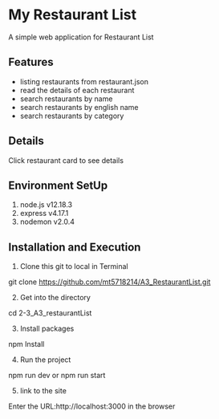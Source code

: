 # My Restaurant List

A simple web application for Restaurant List

## Features

 * listing restaurants from restaurant.json
 * read the details of each restaurant
 * search restaurants by name
 * search restaurants by english name
 * search restaurants by category

## Details

Click restaurant card to see details

## Environment SetUp

 1. node.js v12.18.3
 2. express v4.17.1
 3. nodemon v2.0.4

## Installation and Execution

1. Clone this git to local in Terminal

 git clone https://github.com/mt5718214/A3_RestaurantList.git

2. Get into the directory
 
 cd 2-3_A3_restaurantList

3. Install packages

 npm Install

4. Run the project

 npm run dev or npm run start

5. link to the site
 
 Enter the URL:http://localhost:3000 in the browser